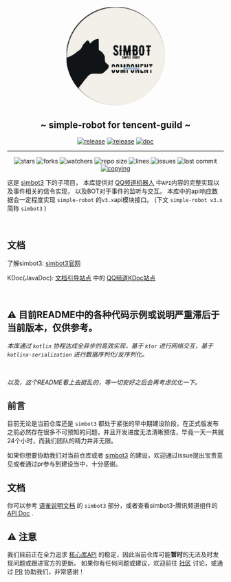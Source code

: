 #  

<div align="center">
<img src=".simbot/logo.png" alt="logo" style="width:230px; height:230px; border-radius:50%; " />
<h2>
    ~ simple-robot for tencent-guild ~ 
</h2>
<a href="https://github.com/simple-robot/simbot-component-tencent-guild/releases/latest"><img alt="release" src="https://img.shields.io/github/v/release/simple-robot/simbot-component-tencent-guild" /></a>
<a href="https://repo1.maven.org/maven2/love/forte/simbot/component/simbot-component-tencent-guild-api/" target="_blank">
  <img alt="release" src="https://img.shields.io/maven-central/v/love.forte.simbot.component/simbot-component-tencent-guild-api" /></a>
<a href="https://www.yuque.com/simpler-robot/simpler-robot-doc" target="_blank">
  <img alt="doc" src="https://img.shields.io/badge/doc-yuque-brightgreen" /></a>
   <hr>
   <img alt="stars" src="https://img.shields.io/github/stars/simple-robot/simbot-component-tencent-guild" />
   <img alt="forks" src="https://img.shields.io/github/forks/simple-robot/simbot-component-tencent-guild" />
   <img alt="watchers" src="https://img.shields.io/github/watchers/simple-robot/simbot-component-tencent-guild" />
   <img alt="repo size" src="https://img.shields.io/github/repo-size/simple-robot/simbot-component-tencent-guild" />
   <img alt="lines" src="https://img.shields.io/tokei/lines/github/simple-robot/simbot-component-tencent-guild" />
   <img alt="issues" src="https://img.shields.io/github/issues-closed/simple-robot/simbot-component-tencent-guild?color=green" />
   <img alt="last commit" src="https://img.shields.io/github/last-commit/simple-robot/simbot-component-tencent-guild" />
   <a href="./COPYING"><img alt="copying" src="https://img.shields.io/github/license/simple-robot/simbot-component-tencent-guild" /></a>

</div>

这是 [simbot3](https://github.com/simple-robot/simpler-robot)
下的子项目， 本库提供对 [QQ频道机器人](https://bot.q.qq.com/wiki/develop/api/) 中`API`内容的完整实现以及事件相关的信令实现， 以及BOT对于事件的监听与交互。
本库中的api响应数据会一定程度实现 `simple-robot` 的`v3.x`api模块接口。 (下文 `simple-robot v3.x` 简称 `simbot3` )

<br>

## 文档

了解simbot3: [simbot3官网](https://simbot.forte.love)

KDoc(JavaDoc): [文档引导站点](https://docs.simbot.forte.love) 中的 [QQ频道KDoc站点](https://docs.simbot.forte.love/components/tencent-guild)

<br>

## ⚠️ 目前README中的各种代码示例或说明严重**滞后**于当前版本，仅供参考。

*本库通过 `kotlin` 协程达成全异步的高效实现，基于 `ktor` 进行网络交互，基于 `kotlinx-serialization` 进行数据序列化/反序列化。*


<br>

*以及，这个README看上去挺乱的，等一切安好之后会再考虑优化一下。*

## 前言

目前无论是当前仓库还是 `simbot3` 都处于紧张的早中期建设阶段，在正式版发布之前必然存在很多不可预知的问题，并且开发进度无法清晰预估，毕竟一天一共就24个小时，而我们团队的精力并非无限。

如果你想要协助我们对当前仓库或者 [simbot3](https://github.com/ForteScarlet/simpler-robot/tree/v3-dev)
的建设，欢迎通过issue提出宝贵意见或者通过pr参与到建设当中，十分感谢。

## 文档
你可以参考 [语雀说明文档](https://www.yuque.com/simpler-robot) 的 `simbot3` 部分，或者查看simbot3-腾讯频道组件的 [API Doc](https://simple-robot-library.github.io/simbot3-component-tencent-guild-apiDoc/) .

## ⚠ 注意

我们目前正在全力追求 [核心库API](https://github.com/simple-robot/simpler-robot) 的稳定，因此当前仓库可能**暂时**的无法及时发现问题或跟进官方的更新。
如果你有任何问题或建议，欢迎前往 [社区](https://github.com/orgs/simple-robot/discussions) 讨论，或通过 [PR](https://github.com/simple-robot/simbot-component-tencent-guild/pulls) 协助我们，非常感谢！

